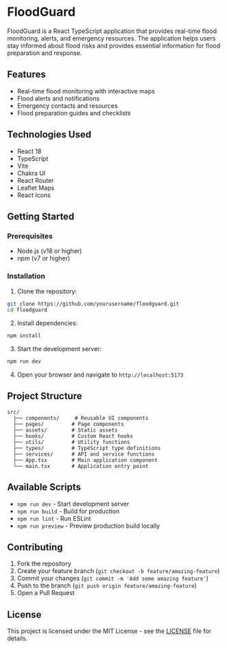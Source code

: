 # FloodGuard

FloodGuard is a React TypeScript application that provides real-time flood monitoring, alerts, and emergency resources. The application helps users stay informed about flood risks and provides essential information for flood preparation and response.

## Features

- Real-time flood monitoring with interactive maps
- Flood alerts and notifications
- Emergency contacts and resources
- Flood preparation guides and checklists

## Technologies Used

- React 18
- TypeScript
- Vite
- Chakra UI
- React Router
- Leaflet Maps
- React Icons

## Getting Started

### Prerequisites

- Node.js (v18 or higher)
- npm (v7 or higher)

### Installation

1. Clone the repository:

```bash
git clone https://github.com/yourusername/floodguard.git
cd floodguard
```

2. Install dependencies:

```bash
npm install
```

3. Start the development server:

```bash
npm run dev
```

4. Open your browser and navigate to `http://localhost:5173`

## Project Structure

```
src/
  ├── components/     # Reusable UI components
  ├── pages/         # Page components
  ├── assets/        # Static assets
  ├── hooks/         # Custom React hooks
  ├── utils/         # Utility functions
  ├── types/         # TypeScript type definitions
  ├── services/      # API and service functions
  ├── App.tsx        # Main application component
  └── main.tsx       # Application entry point
```

## Available Scripts

- `npm run dev` - Start development server
- `npm run build` - Build for production
- `npm run lint` - Run ESLint
- `npm run preview` - Preview production build locally

## Contributing

1. Fork the repository
2. Create your feature branch (`git checkout -b feature/amazing-feature`)
3. Commit your changes (`git commit -m 'Add some amazing feature'`)
4. Push to the branch (`git push origin feature/amazing-feature`)
5. Open a Pull Request

## License

This project is licensed under the MIT License - see the [LICENSE](LICENSE) file for details.
